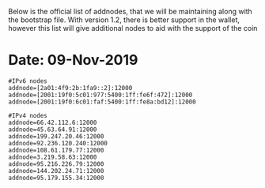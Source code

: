 Below is the official list of addnodes, that we will be maintaining along with the bootstrap file.
With version 1.2, there is better support in the wallet, however this list will give additional
nodes to aid with the support of the coin
# Date: 09-Nov-2019
```
#IPv6 nodes
addnode=[2a01:4f9:2b:1fa9::2]:12000
addnode=[2001:19f0:5c01:977:5400:1ff:fe6f:472]:12000
addnode=[2001:19f0:6c01:faf:5400:1ff:fe8a:bd12]:12000

#IPv4 nodes
addnode=66.42.112.6:12000
addnode=45.63.64.91:12000
addnode=199.247.20.46:12000
addnode=92.236.120.240:12000
addnode=108.61.179.77:12000
addnode=3.219.58.63:12000
addnode=95.216.226.79:12000
addnode=144.202.24.71:12000
addnode=95.179.155.34:12000
```
